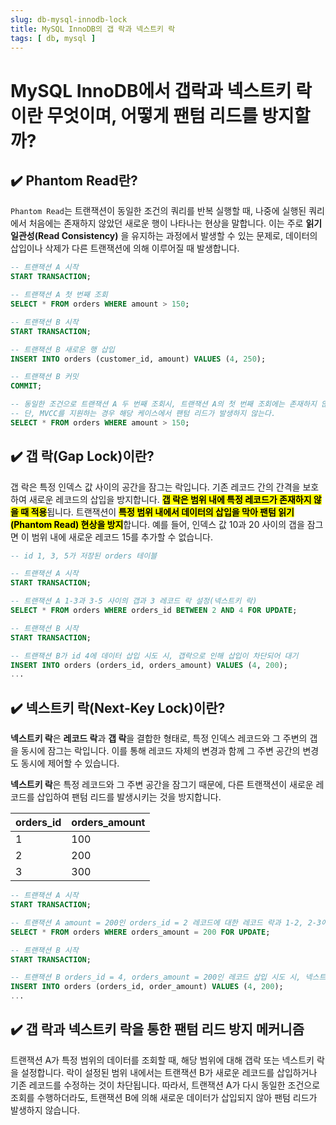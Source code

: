 ```yaml
---
slug: db-mysql-innodb-lock
title: MySQL InnoDB의 갭 락과 넥스트키 락
tags: [ db, mysql ]
---
```


# MySQL InnoDB에서 갭락과 넥스트키 락이란 무엇이며, 어떻게 팬텀 리드를 방지할까?

## ✔️ Phantom Read란?
`Phantom Read`는 트랜잭션이 동일한 조건의 쿼리를 반복 실행할 때, 나중에 실행된 쿼리에서 처음에는 존재하지 않았던 새로운 행이 나타나는 현상을 말합니다. 이는 주로 **읽기 일관성(Read Consistency)** 을 유지하는 과정에서 발생할 수 있는 문제로, 데이터의 삽입이나 삭제가 다른 트랜잭션에 의해 이루어질 때 발생합니다.
```sql
-- 트랜잭션 A 시작
START TRANSACTION;

-- 트랜잭션 A 첫 번째 조회
SELECT * FROM orders WHERE amount > 150;

-- 트랜잭션 B 시작
START TRANSACTION;

-- 트랜잭션 B 새로운 행 삽입
INSERT INTO orders (customer_id, amount) VALUES (4, 250);

-- 트랜잭션 B 커밋
COMMIT;

-- 동일한 조건으로 트랜잭션 A 두 번째 조회시, 트랜잭션 A의 첫 번째 조회에는 존재하지 않던, 트랜잭션 B에서 삽입된 새로운 행이 함께 조회된다.
-- 단, MVCC를 지원하는 경우 해당 케이스에서 팬텀 리드가 발생하지 않는다.
SELECT * FROM orders WHERE amount > 150;
```

## ✔️ 갭 락(Gap Lock)이란?
갭 락은 특정 인덱스 값 사이의 공간을 잠그는 락입니다. 기존 레코드 간의 간격을 보호하여 새로운 레코드의 삽입을 방지합니다. <mark>**갭 락은 범위 내에 특정 레코드가 존재하지 않을 때 적용**</mark>됩니다. 트랜잭션이 <mark>**특정 범위 내에서 데이터의 삽입을 막아 팬텀 읽기(Phantom Read) 현상을 방지**</mark>합니다. 예를 들어, 인덱스 값 10과 20 사이의 갭을 잠그면 이 범위 내에 새로운 레코드 15를 추가할 수 없습니다.
```sql
-- id 1, 3, 5가 저장된 orders 테이블

-- 트랜잭션 A 시작
START TRANSACTION;

-- 트랜잭션 A 1-3과 3-5 사이의 갭과 3 레코드 락 설정(넥스트키 락)
SELECT * FROM orders WHERE orders_id BETWEEN 2 AND 4 FOR UPDATE;

-- 트랜잭션 B 시작
START TRANSACTION;

-- 트랜잭션 B가 id 4에 데이터 삽입 시도 시, 갭락으로 인해 삽입이 차단되어 대기
INSERT INTO orders (orders_id, orders_amount) VALUES (4, 200);
...
```

## ✔️ 넥스트키 락(Next-Key Lock)이란?
**넥스트키 락**은 **레코드 락**과 **갭 락**을 결합한 형태로, 특정 인덱스 레코드와 그 주변의 갭을 동시에 잠그는 락입니다. 이를 통해 레코드 자체의 변경과 함께 그 주변 공간의 변경도 동시에 제어할 수 있습니다.

**넥스트키 락**은 특정 레코드와 그 주변 공간을 잠그기 때문에, 다른 트랜잭션이 새로운 레코드를 삽입하여 팬텀 리드를 발생시키는 것을 방지합니다.

| orders_id | orders_amount |
|-----------|---------------|
| 1         | 100           |
| 2         | 200           |
| 3         | 300           |

```sql
-- 트랜잭션 A 시작
START TRANSACTION;

-- 트랜잭션 A amount = 200인 orders_id = 2 레코드에 대한 레코드 락과 1-2, 2-3에 대한 갭락을 동시에 잠금으로써 넥스트키 락을 설정
SELECT * FROM orders WHERE orders_amount = 200 FOR UPDATE;

-- 트랜잭션 B 시작
START TRANSACTION;

-- 트랜잭션 B orders_id = 4, orders_amount = 200인 레코드 삽입 시도 시, 넥스트키 락으로 인해 차단되어 대기
INSERT INTO orders (orders_id, order_amount) VALUES (4, 200);
...
```

## ✔️ 갭 락과 넥스트키 락을 통한 팬텀 리드 방지 메커니즘
트랜잭션 A가 특정 범위의 데이터를 조회할 때, 해당 범위에 대해 갭락 또는 넥스트키 락을 설정합니다. 락이 설정된 범위 내에서는 트랜잭션 B가 새로운 레코드를 삽입하거나 기존 레코드를 수정하는 것이 차단됩니다. 따라서, 트랜잭션 A가 다시 동일한 조건으로 조회를 수행하더라도, 트랜잭션 B에 의해 새로운 데이터가 삽입되지 않아 팬텀 리드가 발생하지 않습니다.